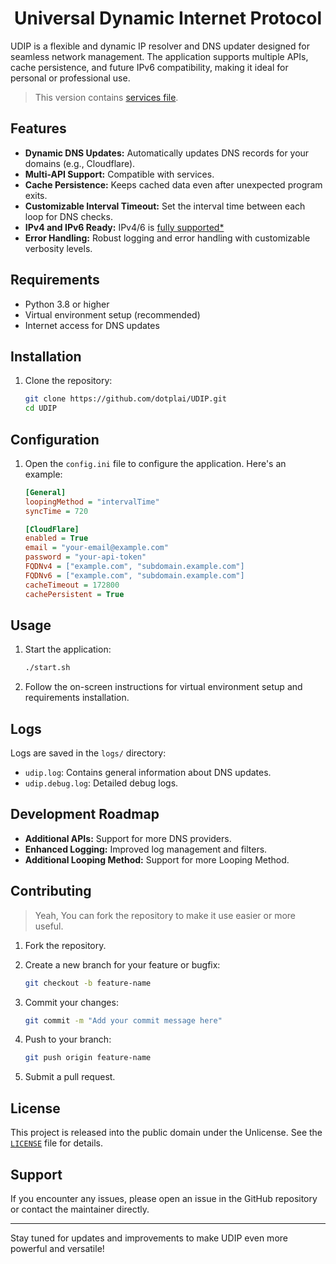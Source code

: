 <h1 align="center">Universal Dynamic Internet Protocol</h1>

UDIP is a flexible and dynamic IP resolver and DNS updater designed for seamless network management. The application supports multiple APIs, cache persistence, and future IPv6 compatibility, making it ideal for personal or professional use.

> This version contains [services file](/services/readme.md).

## Features

- **Dynamic DNS Updates:** Automatically updates DNS records for your domains (e.g., Cloudflare).
- **Multi-API Support:** Compatible with services.
- **Cache Persistence:** Keeps cached data even after unexpected program exits.
- **Customizable Interval Timeout:** Set the interval time between each loop for DNS checks.
- **IPv4 and IPv6 Ready:** IPv4/6 is [<span title="Only some APIs supported now.">fully supported*</span>](#Features)
- **Error Handling:** Robust logging and error handling with customizable verbosity levels.

## Requirements

- Python 3.8 or higher
- Virtual environment setup (recommended)
- Internet access for DNS updates

## Installation

1. Clone the repository:

   ```bash
   git clone https://github.com/dotplai/UDIP.git
   cd UDIP
   ```

## Configuration

1. Open the `config.ini` file to configure the application. Here's an example:

   ```ini
   [General]
   loopingMethod = "intervalTime"
   syncTime = 720

   [CloudFlare]
   enabled = True
   email = "your-email@example.com"
   password = "your-api-token"
   FQDNv4 = ["example.com", "subdomain.example.com"]
   FQDNv6 = ["example.com", "subdomain.example.com"]
   cacheTimeout = 172800
   cachePersistent = True
   ```

## Usage

1. Start the application:

   ```bash
   ./start.sh
   ```

2. Follow the on-screen instructions for virtual environment setup and requirements installation.

## Logs

Logs are saved in the `logs/` directory:

- `udip.log`: Contains general information about DNS updates.
- `udip.debug.log`: Detailed debug logs.

## Development Roadmap

- **Additional APIs:** Support for more DNS providers.
- **Enhanced Logging:** Improved log management and filters.
- **Additional Looping Method:** Support for more Looping Method.

## Contributing

> Yeah, You can fork the repository to make it use easier or more useful.

1. Fork the repository.
2. Create a new branch for your feature or bugfix:

   ```bash
   git checkout -b feature-name
   ```

3. Commit your changes:

   ```bash
   git commit -m "Add your commit message here"
   ```

4. Push to your branch:

   ```bash
   git push origin feature-name
   ```

5. Submit a pull request.

## License

This project is released into the public domain under the Unlicense. See the [`LICENSE`](./LICENSE) file for details.

## Support

If you encounter any issues, please open an issue in the GitHub repository or contact the maintainer directly.

---
Stay tuned for updates and improvements to make UDIP even more powerful and versatile!
